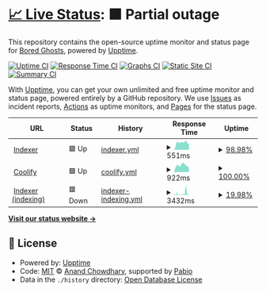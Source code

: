 # [📈 Live Status](https://bgd-labs.github.io/uptime): <!--live status--> **🟧 Partial outage**

This repository contains the open-source uptime monitor and status page for [Bored Ghosts](https://bgdlabs.com), powered by [Upptime](https://github.com/upptime/upptime).

[![Uptime CI](https://github.com/bgd-labs/uptime/workflows/Uptime%20CI/badge.svg)](https://github.com/bgd-labs/uptime/actions?query=workflow%3A%22Uptime+CI%22)
[![Response Time CI](https://github.com/bgd-labs/uptime/workflows/Response%20Time%20CI/badge.svg)](https://github.com/bgd-labs/uptime/actions?query=workflow%3A%22Response+Time+CI%22)
[![Graphs CI](https://github.com/bgd-labs/uptime/workflows/Graphs%20CI/badge.svg)](https://github.com/bgd-labs/uptime/actions?query=workflow%3A%22Graphs+CI%22)
[![Static Site CI](https://github.com/bgd-labs/uptime/workflows/Static%20Site%20CI/badge.svg)](https://github.com/bgd-labs/uptime/actions?query=workflow%3A%22Static+Site+CI%22)
[![Summary CI](https://github.com/bgd-labs/uptime/workflows/Summary%20CI/badge.svg)](https://github.com/bgd-labs/uptime/actions?query=workflow%3A%22Summary+CI%22)

With [Upptime](https://upptime.js.org), you can get your own unlimited and free uptime monitor and status page, powered entirely by a GitHub repository. We use [Issues](https://github.com/bgd-labs/uptime/issues) as incident reports, [Actions](https://github.com/bgd-labs/uptime/actions) as uptime monitors, and [Pages](https://bgd-labs.github.io/uptime) for the status page.

<!--start: status pages-->
<!-- This summary is generated by Upptime (https://github.com/upptime/upptime) -->
<!-- Do not edit this manually, your changes will be overwritten -->
<!-- prettier-ignore -->
| URL | Status | History | Response Time | Uptime |
| --- | ------ | ------- | ------------- | ------ |
| <img alt="" src="https://icons.duckduckgo.com/ip3/indexer.staging.bgdlabs.com.ico" height="13"> [Indexer](https://indexer.staging.bgdlabs.com) | 🟩 Up | [indexer.yml](https://github.com/bgd-labs/uptime/commits/HEAD/history/indexer.yml) | <details><summary><img alt="Response time graph" src="./graphs/indexer/response-time-week.png" height="20"> 551ms</summary><br><a href="https://up.bgdlabs.com/history/indexer"><img alt="Response time 553" src="https://img.shields.io/endpoint?url=https%3A%2F%2Fraw.githubusercontent.com%2Fbgd-labs%2Fuptime%2FHEAD%2Fapi%2Findexer%2Fresponse-time.json"></a><br><a href="https://up.bgdlabs.com/history/indexer"><img alt="24-hour response time 454" src="https://img.shields.io/endpoint?url=https%3A%2F%2Fraw.githubusercontent.com%2Fbgd-labs%2Fuptime%2FHEAD%2Fapi%2Findexer%2Fresponse-time-day.json"></a><br><a href="https://up.bgdlabs.com/history/indexer"><img alt="7-day response time 551" src="https://img.shields.io/endpoint?url=https%3A%2F%2Fraw.githubusercontent.com%2Fbgd-labs%2Fuptime%2FHEAD%2Fapi%2Findexer%2Fresponse-time-week.json"></a><br><a href="https://up.bgdlabs.com/history/indexer"><img alt="30-day response time 553" src="https://img.shields.io/endpoint?url=https%3A%2F%2Fraw.githubusercontent.com%2Fbgd-labs%2Fuptime%2FHEAD%2Fapi%2Findexer%2Fresponse-time-month.json"></a><br><a href="https://up.bgdlabs.com/history/indexer"><img alt="1-year response time 553" src="https://img.shields.io/endpoint?url=https%3A%2F%2Fraw.githubusercontent.com%2Fbgd-labs%2Fuptime%2FHEAD%2Fapi%2Findexer%2Fresponse-time-year.json"></a></details> | <details><summary><a href="https://up.bgdlabs.com/history/indexer">98.98%</a></summary><a href="https://up.bgdlabs.com/history/indexer"><img alt="All-time uptime 99.44%" src="https://img.shields.io/endpoint?url=https%3A%2F%2Fraw.githubusercontent.com%2Fbgd-labs%2Fuptime%2FHEAD%2Fapi%2Findexer%2Fuptime.json"></a><br><a href="https://up.bgdlabs.com/history/indexer"><img alt="24-hour uptime 100.00%" src="https://img.shields.io/endpoint?url=https%3A%2F%2Fraw.githubusercontent.com%2Fbgd-labs%2Fuptime%2FHEAD%2Fapi%2Findexer%2Fuptime-day.json"></a><br><a href="https://up.bgdlabs.com/history/indexer"><img alt="7-day uptime 98.98%" src="https://img.shields.io/endpoint?url=https%3A%2F%2Fraw.githubusercontent.com%2Fbgd-labs%2Fuptime%2FHEAD%2Fapi%2Findexer%2Fuptime-week.json"></a><br><a href="https://up.bgdlabs.com/history/indexer"><img alt="30-day uptime 99.44%" src="https://img.shields.io/endpoint?url=https%3A%2F%2Fraw.githubusercontent.com%2Fbgd-labs%2Fuptime%2FHEAD%2Fapi%2Findexer%2Fuptime-month.json"></a><br><a href="https://up.bgdlabs.com/history/indexer"><img alt="1-year uptime 99.44%" src="https://img.shields.io/endpoint?url=https%3A%2F%2Fraw.githubusercontent.com%2Fbgd-labs%2Fuptime%2FHEAD%2Fapi%2Findexer%2Fuptime-year.json"></a></details>
| <img alt="" src="https://icons.duckduckgo.com/ip3/app.coolify.io.ico" height="13"> [Coolify](https://app.coolify.io) | 🟩 Up | [coolify.yml](https://github.com/bgd-labs/uptime/commits/HEAD/history/coolify.yml) | <details><summary><img alt="Response time graph" src="./graphs/coolify/response-time-week.png" height="20"> 922ms</summary><br><a href="https://up.bgdlabs.com/history/coolify"><img alt="Response time 927" src="https://img.shields.io/endpoint?url=https%3A%2F%2Fraw.githubusercontent.com%2Fbgd-labs%2Fuptime%2FHEAD%2Fapi%2Fcoolify%2Fresponse-time.json"></a><br><a href="https://up.bgdlabs.com/history/coolify"><img alt="24-hour response time 619" src="https://img.shields.io/endpoint?url=https%3A%2F%2Fraw.githubusercontent.com%2Fbgd-labs%2Fuptime%2FHEAD%2Fapi%2Fcoolify%2Fresponse-time-day.json"></a><br><a href="https://up.bgdlabs.com/history/coolify"><img alt="7-day response time 922" src="https://img.shields.io/endpoint?url=https%3A%2F%2Fraw.githubusercontent.com%2Fbgd-labs%2Fuptime%2FHEAD%2Fapi%2Fcoolify%2Fresponse-time-week.json"></a><br><a href="https://up.bgdlabs.com/history/coolify"><img alt="30-day response time 927" src="https://img.shields.io/endpoint?url=https%3A%2F%2Fraw.githubusercontent.com%2Fbgd-labs%2Fuptime%2FHEAD%2Fapi%2Fcoolify%2Fresponse-time-month.json"></a><br><a href="https://up.bgdlabs.com/history/coolify"><img alt="1-year response time 927" src="https://img.shields.io/endpoint?url=https%3A%2F%2Fraw.githubusercontent.com%2Fbgd-labs%2Fuptime%2FHEAD%2Fapi%2Fcoolify%2Fresponse-time-year.json"></a></details> | <details><summary><a href="https://up.bgdlabs.com/history/coolify">100.00%</a></summary><a href="https://up.bgdlabs.com/history/coolify"><img alt="All-time uptime 99.98%" src="https://img.shields.io/endpoint?url=https%3A%2F%2Fraw.githubusercontent.com%2Fbgd-labs%2Fuptime%2FHEAD%2Fapi%2Fcoolify%2Fuptime.json"></a><br><a href="https://up.bgdlabs.com/history/coolify"><img alt="24-hour uptime 100.00%" src="https://img.shields.io/endpoint?url=https%3A%2F%2Fraw.githubusercontent.com%2Fbgd-labs%2Fuptime%2FHEAD%2Fapi%2Fcoolify%2Fuptime-day.json"></a><br><a href="https://up.bgdlabs.com/history/coolify"><img alt="7-day uptime 100.00%" src="https://img.shields.io/endpoint?url=https%3A%2F%2Fraw.githubusercontent.com%2Fbgd-labs%2Fuptime%2FHEAD%2Fapi%2Fcoolify%2Fuptime-week.json"></a><br><a href="https://up.bgdlabs.com/history/coolify"><img alt="30-day uptime 99.98%" src="https://img.shields.io/endpoint?url=https%3A%2F%2Fraw.githubusercontent.com%2Fbgd-labs%2Fuptime%2FHEAD%2Fapi%2Fcoolify%2Fuptime-month.json"></a><br><a href="https://up.bgdlabs.com/history/coolify"><img alt="1-year uptime 99.98%" src="https://img.shields.io/endpoint?url=https%3A%2F%2Fraw.githubusercontent.com%2Fbgd-labs%2Fuptime%2FHEAD%2Fapi%2Fcoolify%2Fuptime-year.json"></a></details>
| <img alt="" src="https://icons.duckduckgo.com/ip3/indexer.staging.bgdlabs.com.ico" height="13"> [Indexer (indexing)](https://indexer.staging.bgdlabs.com/status/logs?minBehind=1000) | 🟥 Down | [indexer-indexing.yml](https://github.com/bgd-labs/uptime/commits/HEAD/history/indexer-indexing.yml) | <details><summary><img alt="Response time graph" src="./graphs/indexer-indexing/response-time-week.png" height="20"> 3432ms</summary><br><a href="https://up.bgdlabs.com/history/indexer-indexing"><img alt="Response time 3288" src="https://img.shields.io/endpoint?url=https%3A%2F%2Fraw.githubusercontent.com%2Fbgd-labs%2Fuptime%2FHEAD%2Fapi%2Findexer-indexing%2Fresponse-time.json"></a><br><a href="https://up.bgdlabs.com/history/indexer-indexing"><img alt="24-hour response time 566" src="https://img.shields.io/endpoint?url=https%3A%2F%2Fraw.githubusercontent.com%2Fbgd-labs%2Fuptime%2FHEAD%2Fapi%2Findexer-indexing%2Fresponse-time-day.json"></a><br><a href="https://up.bgdlabs.com/history/indexer-indexing"><img alt="7-day response time 3432" src="https://img.shields.io/endpoint?url=https%3A%2F%2Fraw.githubusercontent.com%2Fbgd-labs%2Fuptime%2FHEAD%2Fapi%2Findexer-indexing%2Fresponse-time-week.json"></a><br><a href="https://up.bgdlabs.com/history/indexer-indexing"><img alt="30-day response time 3288" src="https://img.shields.io/endpoint?url=https%3A%2F%2Fraw.githubusercontent.com%2Fbgd-labs%2Fuptime%2FHEAD%2Fapi%2Findexer-indexing%2Fresponse-time-month.json"></a><br><a href="https://up.bgdlabs.com/history/indexer-indexing"><img alt="1-year response time 3288" src="https://img.shields.io/endpoint?url=https%3A%2F%2Fraw.githubusercontent.com%2Fbgd-labs%2Fuptime%2FHEAD%2Fapi%2Findexer-indexing%2Fresponse-time-year.json"></a></details> | <details><summary><a href="https://up.bgdlabs.com/history/indexer-indexing">19.98%</a></summary><a href="https://up.bgdlabs.com/history/indexer-indexing"><img alt="All-time uptime 24.07%" src="https://img.shields.io/endpoint?url=https%3A%2F%2Fraw.githubusercontent.com%2Fbgd-labs%2Fuptime%2FHEAD%2Fapi%2Findexer-indexing%2Fuptime.json"></a><br><a href="https://up.bgdlabs.com/history/indexer-indexing"><img alt="24-hour uptime 0.00%" src="https://img.shields.io/endpoint?url=https%3A%2F%2Fraw.githubusercontent.com%2Fbgd-labs%2Fuptime%2FHEAD%2Fapi%2Findexer-indexing%2Fuptime-day.json"></a><br><a href="https://up.bgdlabs.com/history/indexer-indexing"><img alt="7-day uptime 19.98%" src="https://img.shields.io/endpoint?url=https%3A%2F%2Fraw.githubusercontent.com%2Fbgd-labs%2Fuptime%2FHEAD%2Fapi%2Findexer-indexing%2Fuptime-week.json"></a><br><a href="https://up.bgdlabs.com/history/indexer-indexing"><img alt="30-day uptime 24.07%" src="https://img.shields.io/endpoint?url=https%3A%2F%2Fraw.githubusercontent.com%2Fbgd-labs%2Fuptime%2FHEAD%2Fapi%2Findexer-indexing%2Fuptime-month.json"></a><br><a href="https://up.bgdlabs.com/history/indexer-indexing"><img alt="1-year uptime 24.07%" src="https://img.shields.io/endpoint?url=https%3A%2F%2Fraw.githubusercontent.com%2Fbgd-labs%2Fuptime%2FHEAD%2Fapi%2Findexer-indexing%2Fuptime-year.json"></a></details>

<!--end: status pages-->

[**Visit our status website →**](https://bgd-labs.github.io/uptime)

## 📄 License

- Powered by: [Upptime](https://github.com/upptime/upptime)
- Code: [MIT](./LICENSE) © [Anand Chowdhary](https://anandchowdhary.com), supported by [Pabio](https://pabio.com)
- Data in the `./history` directory: [Open Database License](https://opendatacommons.org/licenses/odbl/1-0/)
